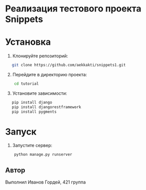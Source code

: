 # Реализация тестового проекта Snippets

# Установка

1. Клонируйте репозиторий:

```bash
   git clone https://github.com/aekkakti/snippets1.git

```

2. Перейдите в директорию проекта:

```bash
    cd tutorial
```

3. Установите зависимости:

```bash
   pip install django
   pip install djangorestframework
   pip install pygments
```

# Запуск

1. Запустите сервер:

```bash
    python manage.py runserver
```


## Автор

Выполнил Иванов Гордей, 421 группа

